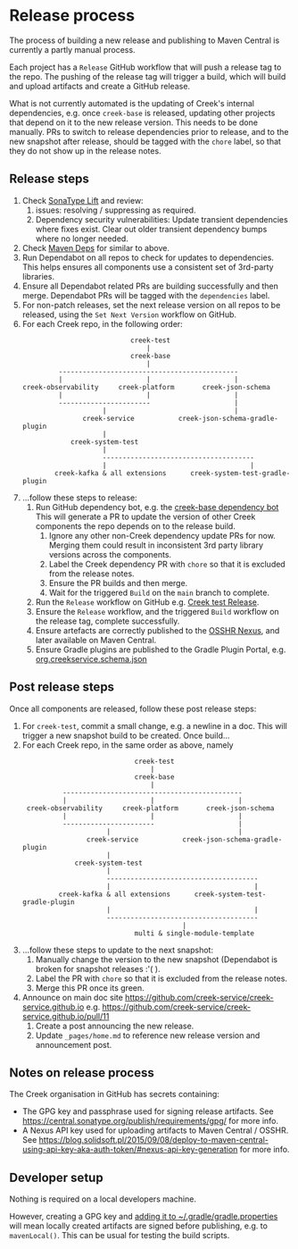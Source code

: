# Release process

The process of building a new release and publishing to Maven Central is currently a partly manual process.

Each project has a `Release` GitHub workflow that will push a release tag to the repo.
The pushing of the release tag will trigger a build, which will build and upload artifacts and create a GitHub release.

What is not currently automated is the updating of Creek's internal dependencies, e.g. once `creek-base` is released,
updating other projects that depend on it to the new release version. This needs to be done manually.
PRs to switch to release dependencies prior to release, and to the new snapshot after release,
should be tagged with the `chore` label, so that they do not show up in the release notes.

## Release steps

1. Check [SonaType Lift](https://lift.sonatype.com/results/github.com/creek-service) and review:
   1. issues: resolving / suppressing as required.
   2. Dependency security vulnerabilities: Update transient dependencies where fixes exist.
      Clear out older transient dependency bumps where no longer needed.
2. Check [Maven Deps](https://deps.dev/search?q=org.creekservice&system=maven&kind=PACKAGE) for similar to above.
3. Run Dependabot on all repos to check for updates to dependencies.
   This helps ensures all components use a consistent set of 3rd-party libraries.
4. Ensure all Dependabot related PRs are building successfully and then merge.
   Dependabot PRs will be tagged with the `dependencies` label.
5. For non-patch releases, set the next release version on all repos to be released, using the `Set Next Version`
   workflow on GitHub.
6. For each Creek repo, in the following order:
    ```
                               creek-test
                                   |
                               creek-base
                                   |
             ---------------------------------------------
             |                     |                     |
    creek-observability     creek-platform       creek-json-schema
             |                     |                     |
             -----------------------                     |
                        |                                |
                   creek-service           creek-json-schema-gradle-plugin
                        |
                creek-system-test
                        |
                        --------------------------------------
                        |                                    |
            creek-kafka & all extensions      creek-system-test-gradle-plugin
    ```
7. ...follow these steps to release:
    1. Run GitHub dependency bot, e.g. the [creek-base dependency bot](https://github.com/creek-service/creek-base/network/updates)
       <br>This will generate a PR to update the version of other Creek components the repo depends on to the release build.
        1. Ignore any other non-Creek dependency update PRs for now.
           Merging them could result in inconsistent 3rd party library versions across the components.
        2. Label the Creek dependency PR with `chore` so that it is excluded from the release notes.
        3. Ensure the PR builds and then merge.
        4. Wait for the triggered `Build` on the `main` branch to complete.
    2. Run the `Release` workflow on GitHub e.g. [Creek test Release](https://github.com/creek-service/creek-test/actions/workflows/release.yml).
    3. Ensure the `Release` workflow, and the triggered `Build` workflow on the release tag, complete successfully.
    4. Ensure artefacts are correctly published to the [OSSHR Nexus](https://s01.oss.sonatype.org/), and later available on Maven Central.
    5. Ensure Gradle plugins are published to the Gradle Plugin Portal, e.g. [org.creekservice.schema.json](https://plugins.gradle.org/plugin/org.creekservice.schema.json)

## Post release steps

Once all components are released, follow these post release steps:

1. For `creek-test`, commit a small change, e.g. a newline in a doc.
   This will trigger a new snapshot build to be created.
   Once build...
2. For each Creek repo, in the same order as above, namely
   ```
                               creek-test
                                   |
                               creek-base
                                   |
             ---------------------------------------------
             |                     |                     |
    creek-observability     creek-platform       creek-json-schema
             |                     |                     |
             -----------------------                     |
                        |                                |
                   creek-service           creek-json-schema-gradle-plugin
                        |
                creek-system-test
                        |
                        --------------------------------------
                        |                                    |
            creek-kafka & all extensions      creek-system-test-gradle-plugin
                        |                                    |
                        --------------------------------------
                                           |
                               multi & single-module-template     
    ```
3. ...follow these steps to update to the next snapshot:
    1. Manually change the version to the new snapshot (Dependabot is broken for snapshot releases :'( ).
    2. Label the PR with `chore` so that it is excluded from the release notes.
    3. Merge this PR once its green.
4. Announce on main doc site https://github.com/creek-service/creek-service.github.io
   e.g. https://github.com/creek-service/creek-service.github.io/pull/11
   1. Create a post announcing the new release.
   2. Update `_pages/home.md` to reference new release version and announcement post.

## Notes on release process

The Creek organisation in GitHub has secrets containing:
- The GPG key and passphrase used for signing release artifacts.
  See https://central.sonatype.org/publish/requirements/gpg/ for more info.
- A Nexus API key used for uploading artifacts to Maven Central / OSSHR.
  See https://blog.solidsoft.pl/2015/09/08/deploy-to-maven-central-using-api-key-aka-auth-token/#nexus-api-key-generation for more info.

## Developer setup

Nothing is required on a local developers machine.

However, creating a GPG key and [adding it to ~/.gradle/gradle.properties](https://central.sonatype.org/publish/publish-gradle/#credentials)
will mean locally created artifacts are signed before publishing, e.g. to `mavenLocal()`.
This can be usual for testing the build scripts.
